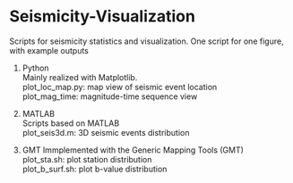 # Seismicity-Visualization
Scripts for seismicity statistics and visualization. One script for one figure, with example outputs <br>

1. Python <br>
  Mainly realized with Matplotlib. <br>
  plot_loc_map.py: map view of seismic event location <br>
  plot_mag_time: magnitude-time sequence view <br>
  
2. MATLAB <br>
  Scripts based on MATLAB <br>
  plot_seis3d.m: 3D seismic events distribution <br>

3. GMT
  Immplemented with the Generic Mapping Tools (GMT) <br>
  plot_sta.sh: plot station distribution <br>
  plot_b_surf.sh: plot b-value distribution <br>
